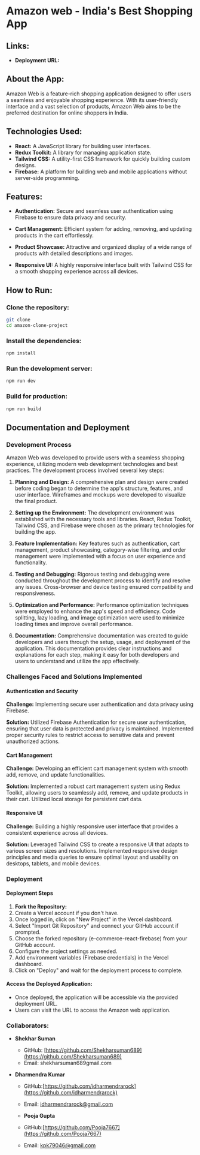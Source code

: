 # Amazon web - India's Best Shopping App

## Links:

- **Deployment URL:** 

## About the App:

Amazon Web is a feature-rich shopping application designed to offer users a seamless and enjoyable shopping experience. With its user-friendly interface and a vast selection of products, Amazon Web aims to be the preferred destination for online shoppers in India.

## Technologies Used:

- **React:** A JavaScript library for building user interfaces.
- **Redux Toolkit:** A library for managing application state.
- **Tailwind CSS:** A utility-first CSS framework for quickly building custom designs.
- **Firebase:** A platform for building web and mobile applications without server-side programming.

## Features:

- **Authentication:**
  Secure and seamless user authentication using Firebase to ensure data privacy and security.

- **Cart Management:**
  Efficient system for adding, removing, and updating products in the cart effortlessly.

- **Product Showcase:**
  Attractive and organized display of a wide range of products with detailed descriptions and images.

- **Responsive UI:**
  A highly responsive interface built with Tailwind CSS for a smooth shopping experience across all devices.

## How to Run:

### **Clone the repository:**

```bash
git clone 
cd amazon-clone-project
```

### **Install the dependencies:**

```bash
npm install
```

### **Run the development server:**

```bash
npm run dev
```

### **Build for production:**

```bash
npm run build
```

## Documentation and Deployment

### Development Process

Amazon Web was developed to provide users with a seamless shopping experience, utilizing modern web development technologies and best practices. The development process involved several key steps:

1. **Planning and Design:** A comprehensive plan and design were created before coding began to determine the app's structure, features, and user interface. Wireframes and mockups were developed to visualize the final product.

2. **Setting up the Environment:** The development environment was established with the necessary tools and libraries. React, Redux Toolkit, Tailwind CSS, and Firebase were chosen as the primary technologies for building the app.

3. **Feature Implementation:** Key features such as authentication, cart management, product showcasing, category-wise filtering, and order management were implemented with a focus on user experience and functionality.

4. **Testing and Debugging:** Rigorous testing and debugging were conducted throughout the development process to identify and resolve any issues. Cross-browser and device testing ensured compatibility and responsiveness.

5. **Optimization and Performance:**  Performance optimization techniques were employed to enhance the app's speed and efficiency. Code splitting, lazy loading, and image optimization were used to minimize loading times and improve overall performance.

6. **Documentation:** Comprehensive documentation was created to guide developers and users through the setup, usage, and deployment of the application. This documentation provides clear instructions and explanations for each step, making it easy for both developers and users to understand and utilize the app effectively.

### Challenges Faced and Solutions Implemented

#### Authentication and Security

**Challenge:** Implementing secure user authentication and data privacy using Firebase.

**Solution:** Utilized Firebase Authentication for secure user authentication, ensuring that user data is protected and privacy is maintained. Implemented proper security rules to restrict access to sensitive data and prevent unauthorized actions.

#### Cart Management

**Challenge:** Developing an efficient cart management system with smooth add, remove, and update functionalities.

**Solution:** Implemented a robust cart management system using Redux Toolkit, allowing users to seamlessly add, remove, and update products in their cart. Utilized local storage for persistent cart data.

#### Responsive UI

**Challenge:** Building a highly responsive user interface that provides a consistent experience across all devices.

**Solution:** Leveraged Tailwind CSS to create a responsive UI that adapts to various screen sizes and resolutions. Implemented responsive design principles and media queries to ensure optimal layout and usability on desktops, tablets, and mobile devices.

### Deployment

#### Deployment Steps

1. **Fork the Repository:**
2. Create a Vercel account if you don't have.
3. Once logged in, click on "New Project" in the Vercel dashboard.
4. Select "Import Git Repository" and connect your GitHub account if prompted.
5. Choose the forked repository (e-commerce-react-firebase) from your GitHub account.
6. Configure the project settings as needed.
7. Add environment variables (Firebase credentials) in the Vercel dashboard.
8. Click on "Deploy" and wait for the deployment process to complete.

#### Access the Deployed Application:

- Once deployed, the application will be accessible via the provided deployment URL.
- Users can visit the URL to access the Amazon web application.

### Collaborators:

- **Shekhar Suman**

  - GitHub: [https://github.com/Shekharsuman689](https://github.com/Shekharsuman689)
  - Email: shekharsuman689gmail.com

- **Dharmendra Kumar**
  - GitHub:[https://github.com/idharmendrarock](https://github.com/idharmendrarock)
  - Email: idharmendrarock@gmail.com

  - **Pooja Gupta**
  - GitHub:[https://github.com/Pooja7667](https://github.com/Pooja7667)
  - Email: kpk79046@gmail.com